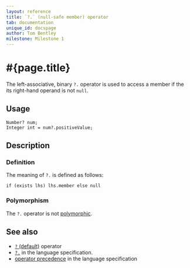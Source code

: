 ```yaml
---
layout: reference
title: `?.` (null-safe member) operator
tab: documentation
unique_id: docspage
author: Tom Bentley
milestone: Milestone 1
---
```


# #{page.title}

The left-associative, binary `?.` operator is used to access a member if
the its right-hand operand is not `null`.

## Usage 

    Number? num;
    Integer int = num?.positiveValue;

## Description

### Definition

The meaning of `?.` is defined as follows:

    if (exists lhs) lhs.member else null	

### Polymorphism

The `?.` operator is not [polymorphic](/documentation/reference/operator/operator-polymorphism). 

## See also

* [`?` (default)](../default) operator
* [`?.`](#{site.urls.spec}#nullvalues) in the language specification.
* [operator precedence](#{site.urls.spec}#operatorprecedence) in the 
  language specification
